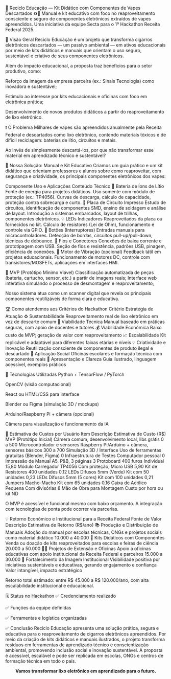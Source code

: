 
🚮 Reciclo Educação — Kit Didático com Componentes de Vapes Descartados ♻️📘
Manual e kit educativo com foco no reaproveitamento consciente e seguro de componentes eletrônicos extraídos de vapes apreendidos.
Uma iniciativa da equipe Secta para o 1º Hackathon Receita Federal 2025.

🚀 Visão Geral
Reciclo Educação é um projeto que transforma cigarros eletrônicos descartados — um passivo ambiental — em ativos educacionais por meio de kits didáticos e manuais que orientam o uso seguro, sustentável e criativo de seus componentes eletrônicos.

Além do impacto educacional, a proposta traz benefícios para o setor produtivo, como:

Reforço da imagem da empresa parceira (ex.: Sinais Tecnologia) como inovadora e sustentável;

Estímulo ao interesse por kits educacionais e oficinas com foco em eletrônica prática;

Desenvolvimento de novos produtos didáticos a partir do reaproveitamento de lixo eletrônico.

❗ O Problema
Milhares de vapes são apreendidos anualmente pela Receita Federal e descartados como lixo eletrônico, contendo materiais tóxicos e de difícil reciclagem: baterias de lítio, circuitos e metais.

Ao invés de simplesmente descartá-los, por que não transformar esse material em aprendizado técnico e sustentável?

📘 Nossa Solução: Manual e Kit Educativo
Criamos um guia prático e um kit didático que orientam professores e alunos sobre como reaproveitar, com segurança e criatividade, os principais componentes eletrônicos dos vapes:

Componente	Uso e Aplicações	Conteúdo Técnico
🔋 Bateria de Íons de Lítio	Fonte de energia para projetos didáticos. Uso somente com módulo de proteção (ex.: TP4056).	Curvas de descarga, cálculo de capacidade, proteção contra sobrecarga e curto.
🧠 Placa de Circuito Impresso	Estudo de circuitos, identificação de componentes SMD, ensino de soldagem e análise de layout.	Introdução a sistemas embarcados, layout de trilhas, componentes eletrônicos.
💡 LEDs Indicadores	Reaproveitados da placa ou fornecidos no kit.	Cálculo de resistores (Lei de Ohm), funcionamento e controle via GPIO.
🔘 Botões (Interruptores)	Entradas manuais para microcontroladores.	Detecção de bordas, circuitos pull-up/pull-down, técnicas de debounce.
🔌 Fios e Conectores	Conexões de baixa corrente e prototipagem com USB.	Seção de fios e resistência, padrões USB, pinagem, eficiência de conexões.
📳 Motor de Vibração (opcional)	Feedback tátil em projetos educacionais.	Funcionamento de motores DC, controle com transistores/MOSFETs, aplicações em interfaces HMI.

🧪 MVP (Protótipo Mínimo Viável)
Classificação automatizada de peças (bateria, cartucho, sensor, etc.) a partir de imagens reais;
Interface web interativa simulando o processo de desmontagem e reaproveitamento;

Nosso sistema atua como um scanner digital que revela os principais componentes reutilizáveis de forma clara e educativa.

🏆 Como atendemos aos Critérios do Hackathon
Critério	Estratégia de Atuação
♻️ Sustentabilidade	Reaproveitamento real de lixo eletrônico em vez de descarte comum
🧠 Viabilidade Técnica	Manual baseado em práticas seguras, com apoio de docentes e tutores
💰 Viabilidade Econômica	Baixo custo de MVP; geração de valor com reaproveitamento
📈 Escalabilidade	Kit replicável e adaptável para diferentes faixas etárias e níveis
💡 Criatividade e Inovação	Reutilização consciente de componentes de produto ilegal e descartado
🏫 Aplicação Social	Oficinas escolares e formação técnica com componentes reais
🎯 Apresentação e Clareza	Guia ilustrado, linguagem acessível, exemplos práticos

🧰 Tecnologias Utilizadas
Python + TensorFlow / PyTorch

OpenCV (visão computacional)

React ou HTML/CSS para interface

Blender ou Figma (simulação 3D / mockups)

Arduino/Raspberry Pi + câmera (opcional)

Câmera para visualização e funcionamento da IA

💸 Estimativa de Custos por Usuário
Item	Descrição	Estimativa de Custo (R$)
MVP (Protótipo Inicial)	Câmera comum, desenvolvimento local, libs grátis	0 a 500
Microcontrolador e sensores	Raspberry Pi/Arduino + câmera, sensores básicos	300 a 700
Simulação 3D / Interface	Uso de ferramentas gratuitas (Blender, Figma)	0
Infraestrutura de Testes	Computador pessoal	0
Impressão de Manual	A5, P&B, 3 páginas	3
Protoboard 400 furos	Individual	15,80
Módulo Carregador TP4056	Com proteção, Micro USB	5,90
Kit de Resistores	400 unidades	0,12
LEDs Difusos 5mm (Verde)	Kit com 50 unidades	0,23
LEDs Difusos 5mm (5 cores)	Kit com 100 unidades	0,21
Jumpers Macho-Macho	Kit com 65 unidades	0,16
Caixa de Acrílico Pequena	Com divisórias	8
Mão de Obra para Montagem	Custo por hora ou kit	ND

O MVP é acessível e funcional mesmo com baixo orçamento. A integração com tecnologias de ponta pode ocorrer via parcerias.

💡 Retorno Econômico e Institucional para a Receita Federal
Fonte de Valor	Descrição	Estimativa de Retorno (R$/ano)
📚 Produção e Distribuição de Manuais	Adoção do manual por escolas técnicas, ONGs e projetos sociais como material didático	10.000 a 40.000
🔧 Kits Didáticos com Componentes	Venda ou doação de kits reaproveitados para escolas e feiras de ciência	20.000 a 50.000
👨‍🏫 Projetos de Extensão e Oficinas	Apoio a oficinas educativas com apoio institucional da Receita Federal e parceiros	15.000 a 30.000
🌱 Fortalecimento da Imagem Institucional	Visibilidade positiva por iniciativas sustentáveis e educativas, gerando engajamento e confiança	Valor intangível, impacto estratégico

Retorno total estimado: entre R$ 45.000 a R$ 120.000/ano, com alta escalabilidade institucional e educacional.

🗓️ Status no Hackathon
✅ Credenciamento realizado

✅ Funções da equipe definidas

✅ Ferramentas e logística organizadas

✅ Conclusão
Reciclo Educação apresenta uma solução prática, segura e educativa para o reaproveitamento de cigarros eletrônicos apreendidos. Por meio da criação de kits didáticos e manuais ilustrados, o projeto transforma resíduos em ferramentas de aprendizado técnico e conscientização ambiental, promovendo inclusão social e inovação sustentável. A proposta é acessível, escalável e pode ser replicada em escolas, ONGs e centros de formação técnica em todo o país.

<p align="center"> <strong>Vamos transformar lixo eletrônico em aprendizado para o futuro.</strong> </p>
